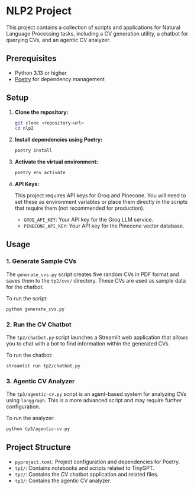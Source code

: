 # NLP2 Project

This project contains a collection of scripts and applications for Natural Language Processing tasks, including a CV generation utility, a chatbot for querying CVs, and an agentic CV analyzer.

## Prerequisites

- Python 3.13 or higher
- [Poetry](https://python-poetry.org/docs/) for dependency management

## Setup

1.  **Clone the repository:**

    ```bash
    git clone <repository-url>
    cd nlp2
    ```

2.  **Install dependencies using Poetry:**

    ```bash
    poetry install
    ```

3.  **Activate the virtual environment:**

    ```bash
    poetry env activate
    ```

4.  **API Keys:**

    This project requires API keys for Groq and Pinecone. You will need to set these as environment variables or place them directly in the scripts that require them (not recommended for production).

    -   `GROQ_API_KEY`: Your API key for the Groq LLM service.
    -   `PINECONE_API_KEY`: Your API key for the Pinecone vector database.

## Usage

### 1. Generate Sample CVs

The `generate_cvs.py` script creates five random CVs in PDF format and saves them to the `tp2/cvs/` directory. These CVs are used as sample data for the chatbot.

To run the script:

```bash
python generate_cvs.py
```

### 2. Run the CV Chatbot

The `tp2/chatbot.py` script launches a Streamlit web application that allows you to chat with a bot to find information within the generated CVs.

To run the chatbot:

```bash
streamlit run tp2/chatbot.py
```

### 3. Agentic CV Analyzer

The `tp3/agentic-cv.py` script is an agent-based system for analyzing CVs using `langgraph`. This is a more advanced script and may require further configuration.

To run the analyzer:

```bash
python tp3/agentic-cv.py
```

## Project Structure

-   `pyproject.toml`: Project configuration and dependencies for Poetry.
-   `tp1/`: Contains notebooks and scripts related to TinyGPT.
-   `tp2/`: Contains the CV chatbot application and related files.
-   `tp3/`: Contains the agentic CV analyzer.
